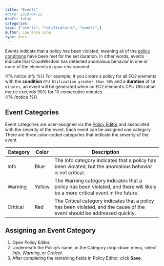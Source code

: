 ```yaml
---
title: "Events"
#date: 2018-04-12
draft: false
categories:
tags: ["alerts", "notifications", "events",]
author: Lawrence Lane
type: docs
---
```


Events indicate that a policy has been violated, meaning all of the [policy conditions][1] have been met for the set duration. In other words, events indicate that CloudWisdom has detected anomalous behavior in one or more of the elements in your environment.

{{% notice info %}}
For example, if you create a policy for all EC2 elements with the **condition** `CPU Utilization greater than 90%` and a **duration** of `10 minutes`, an event will be generated when an EC2 element’s CPU Utilization metric exceeds 90% for 10 consecutive minutes.  
{{% /notice %}}

## Event Categories
Event categories are user-assigned via the [Policy Editor][2] and associated with the severity of the event. Each event can be assigned one category. There are three color-coded categories that indicate the severity of the event.

| Category | Color  | Description                                                                                                                   |
|----------|--------|-------------------------------------------------------------------------------------------------------------------------------|
| Info     | Blue   | The Info category indicates that a policy has been violated, but the anomalous behavior is not critical.                      |
| Warning  | Yellow | The Warning category indicates that a policy has been violated, and there will likely be a more critical event in the future. |
| Critical | Red    | The Critical category indicates that a policy has been violated, and the cause of the event should be addressed quickly.      |

## Assigning an Event Category
1. Open Policy Editor.
2. Underneath the Policy’s name, in the Category drop-down menu, select _Info_, _Warning_, or _Critical_.
3. After completing the remaining fields in Policy Editor, click **Save**.

[1]: /capacity-monitoring/policies/create-conditions
[2]: /capacity-monitoring/policies/create-edit-policies
